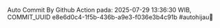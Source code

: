 Auto Commit By Github Action pada: 2025-07-29 13:36:30 WIB, COMMIT_UUID e8e6d0c4-1f5b-436b-a9e3-f036e3b4c91b #autohijau🗿
